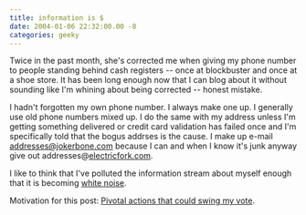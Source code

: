 ```yaml
---
title: information is $
date: 2004-01-06 22:32:00.00 -8
categories: geeky
---
```

Twice in the past month, she's corrected me when giving my phone number to people standing behind cash registers -- once at blockbuster and once at a shoe store. It has been long enough now that I can blog about it without sounding like I'm whining about being corrected -- honest mistake.

I hadn't forgotten my own phone number. I always make one up. I generally use old phone numbers mixed up. I do the same with my address unless I'm getting something delivered or credit card validation has failed once and I'm specifically told that the bogus addrses is the cause. I make up e-mail addresses@jokerbone.com because I can and when I know it's junk anyway give out addresses@[electricfork.com](http://www.electricfork.com/).

I like to think that I've polluted the information stream about myself enough that it is becoming [white noise](http://www.howstuffworks.com/question47.htm).

Motivation for this post: [Pivotal actions that could swing my vote](http://www.wired.com/news/privacy/0,1848,61792-2,00.html?tw=wn_story_page_next1).